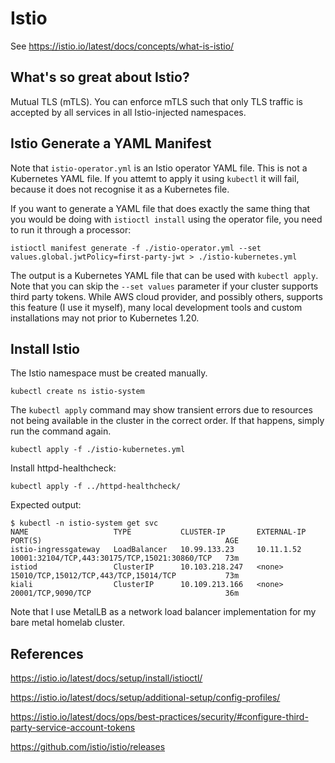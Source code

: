 # Istio

See https://istio.io/latest/docs/concepts/what-is-istio/

## What's so great about Istio?

Mutual TLS (mTLS). You can enforce mTLS such that only TLS traffic is accepted by all services in all Istio-injected namespaces.

## Istio Generate a YAML Manifest

Note that `istio-operator.yml` is an Istio operator YAML file. This is not a Kubernetes YAML file. If you attemt to apply it using `kubectl` it will fail, because it does not recognise it as a Kubernetes file.

If you want to generate a YAML file that does exactly the same thing that you would be doing with `istioctl install` using the operator file, you need to run it through a processor:

```
istioctl manifest generate -f ./istio-operator.yml --set values.global.jwtPolicy=first-party-jwt > ./istio-kubernetes.yml
```

The output is a Kubernetes YAML file that can be used with `kubectl apply`. Note that you can skip the `--set values` parameter if your cluster supports third party tokens. While AWS cloud provider, and possibly others, supports this feature (I use it myself), many local development tools and custom installations may not prior to Kubernetes 1.20.

## Install Istio

The Istio namespace must be created manually.

```
kubectl create ns istio-system
```

The `kubectl apply` command may show transient errors due to resources not being available in the cluster in the correct order. If that happens, simply run the command again.
```
kubectl apply -f ./istio-kubernetes.yml
```

Install httpd-healthcheck:
```
kubectl apply -f ../httpd-healthcheck/
```

Expected output:

```
$ kubectl -n istio-system get svc
NAME                   TYPE           CLUSTER-IP       EXTERNAL-IP   PORT(S)                                         AGE
istio-ingressgateway   LoadBalancer   10.99.133.23     10.11.1.52    10001:32104/TCP,443:30175/TCP,15021:30860/TCP   73m
istiod                 ClusterIP      10.103.218.247   <none>        15010/TCP,15012/TCP,443/TCP,15014/TCP           73m
kiali                  ClusterIP      10.109.213.166   <none>        20001/TCP,9090/TCP                              36m
```

Note that I use MetalLB as a network load balancer implementation for my bare metal homelab cluster.

## References

https://istio.io/latest/docs/setup/install/istioctl/

https://istio.io/latest/docs/setup/additional-setup/config-profiles/

https://istio.io/latest/docs/ops/best-practices/security/#configure-third-party-service-account-tokens

https://github.com/istio/istio/releases
